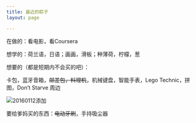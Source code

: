 ```yaml
---
title: 最近的粽子
layout: page

---
```

在做的：看电影，看Coursera

想学的：荷兰语，日语；画画，滑板；种薄荷，柠檬，葱

想要的（都是短期内不会买的吧）：

卡包，蓝牙音箱，<del>邮差包，料理机</del>，机械键盘，智能手表，Lego Technic，拼图，Don’t Starve 周边

![20160112添加][image-1] 


要给爹妈买的东西：<del>电动牙刷</del>，手持吸尘器




[image-1]:	http://7xo4c2.com1.z0.glb.clouddn.com/dontstarve.JPG